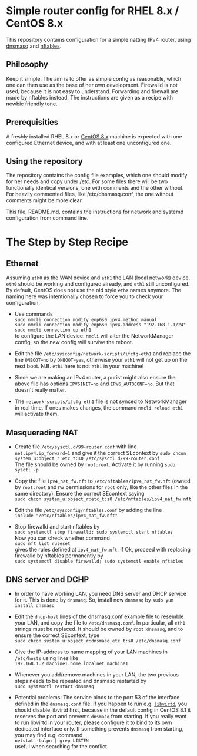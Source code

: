# Simple router config for RHEL 8.x / CentOS 8.x

This repository contains configuration for a simple natting IPv4
router, using [dnsmasq](http://www.thekelleys.org.uk/dnsmasq/doc.html)
and [nftables](https://wiki.nftables.org/).

## Philosophy

Keep it simple.  The aim is to offer as simple config as reasonable,
which one can then use as the base of her own development.  Firewalld
is not used, because it is not easy to understand.  Forwarding and
firewall are made by nftables instead.  The instructions are given as
a recipe with newbie friendly tone.

## Prerequisities

A freshly installed RHEL 8.x or [CentOS 8.x](https://centos.org)
machine is expected with one configured Ethernet device, and with at
least one unconfigured one.

## Using the repository

The repository contains the config file examples, which one should
modify for her needs and copy under /etc.  For some files there will
be two functionally identical versions, one with comments and the
other without.  For heavily commented files, like /etc/dnsmasq.conf,
the one without comments might be more clear.

This file, README.md, contains the instructions for network and
systemd configuration from command line.

# The Step by Step Recipe

## Ethernet

Assuming `eth0` as the WAN device and `eth1` the LAN (local network)
device.  `eth0` should be working and configured already, and `eth1`
still unconfigured.  By default, CentOS does not use the old style
`ethX` names anymore.  The naming here was intentionally chosen to
force you to check your configuration.

* Use commands\
  `sudo nmcli connection modify enp6s0 ipv4.method manual`\
  `sudo nmcli connection modify enp6s0 ipv4.address "192.168.1.1/24"`\
  `sudo nmcli connection up eth1`\
  to configure the LAN device.  `nmcli` will alter the NetworkManager
  config, so the new config will survive the reboot.

* Edit the file `/etc/sysconfig/network-scripts/ifcfg-eth1` and
  replace the line `ONBOOT=no` by `ONBOOT=yes`, otherwise your `eth1`
  will not get up on the next boot. N.B. `eth1` here is not `eth1` in
  your machine!

* Since we are making an IPv4 router, a purist might also ensure the
  above file has options `IPV6INIT=no` and `IPV6_AUTOCONF=no`.  But
  that doesn't really matter.

* The `network-scripts/ifcfg-eth1` file is not synced to
  NetworkManager in real time.  If ones makes changes, the command
  `nmcli reload eth1` will activate them.

## Masquerading NAT

* Create file `/etc/sysctl.d/99-router.conf` with line
  `net.ipv4.ip_forward=1` and give it the correct SEcontext by
  `sudo chcon system_u:object_r:etc_t:s0 /etc/sysctl.d/99-router.conf`\
  The file should be owned by `root:root`.  Activate it by running
  `sudo sysctl -p`

* Copy the file `ipv4_nat_fw.nft` to `/etc/nftables/ipv4_nat_fw.nft`
  (owned by `root:root` and rw permissions for `root` only, like the
  other files in the same directory).  Ensure the correct SEcontext saying\
  `sudo chcon system_u:object_r:etc_t:s0 /etc/nftables/ipv4_nat_fw.nft`

* Edit the file `/etc/sysconfig/nftables.conf` by adding the line\
  `include "/etc/nftables/ipv4_nat_fw.nft"`

* Stop firewalld and start nftables by\
  `sudo systemctl stop firewalld; sudo systemctl start nftables`\
  Now you can check whether command\
  `sudo nft list ruleset`\
  gives the rules defined at `ipv4_nat_fw.nft`.  If Ok, proceed with
  replacing firewalld by nftables permanently by\
  `sudo systemctl disable firewalld; sudo systemctl enable nftables`

## DNS server and DCHP

* In order to have working LAN, you need DNS server and DHCP service
  for it.  This is done by `dnsmasq`.  So, install now `dnsmasq` by
  `sudo yum install dnsmasq`

* Edit the `dhcp-host` lines of the dnsmasq.conf example file to
  resemble your LAN, and copy the file to `/etc/dnsmasq.conf`.  In
  particular, all `eth1` strings must be replaced.  It should be owned
  by `root:dnsmasq`, and to ensure the correct SEcontext, type\
  `sudo chcon system_u:object_r:dnsmasq_etc_t:s0 /etc/dnsmasq.conf`

* Give the IP-address to name mapping of your LAN machines in
  `/etc/hosts` using lines like\
  `192.168.1.2 machine1.home.localnet machine1`

* Whenever you add/remove machines in your LAN, the two previous steps
  needs to be repeated and dnsmasq restarted by\
  `sudo systemctl restart dnsmasq`

* Potential problems: The service binds to the port 53 of the
  interface defined in the `dnsmasq.conf` file.  If you happen to run
  e.g. [`libvirtd`](https://libvirt.org/), you should disable libvirtd
  first, because in the default config in CentOS 8.1 it reserves the
  port and prevents `dnsmasq` from starting.  If you really want to
  run libvirtd in your router, please configure it to bind to its own
  dedicated interface only.  If something prevents `dnsmasq` from
  starting, you may find e.g. command\
  `netstat -tulpn | grep LISTEN`\
  useful when searching for the conflict.
